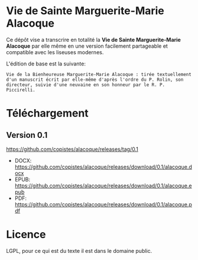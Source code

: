 # Vie de Sainte Marguerite-Marie Alacoque

Ce dépôt vise a transcrire en totalité
la **Vie de Sainte Marguerite-Marie Alacoque** par elle même en une version facilement partageable et compatible avec les liseuses modernes.

L'édition de base est la suivante:

````
Vie de la Bienheureuse Marguerite-Marie Alacoque : tirée textuellement d'un manuscrit écrit par elle-même d'après l'ordre du P. Rolin, son directeur, suivie d'une neuvaine en son honneur par le R. P. Piccirelli.
````
# Téléchargement

## Version 0.1

https://github.com/copistes/alacoque/releases/tag/0.1

- DOCX: https://github.com/copistes/alacoque/releases/download/0.1/alacoque.docx
- EPUB: https://github.com/copistes/alacoque/releases/download/0.1/alacoque.epub
- PDF: https://github.com/copistes/alacoque/releases/download/0.1/alacoque.pdf

# Licence

LGPL, pour ce qui est du texte il est dans le domaine public.

